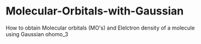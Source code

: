 # Molecular-Orbitals-with-Gaussian
How to obtain Molecular orbitals (MO's) and Elelctron density of a molecule using Gaussian
ohomo_3
